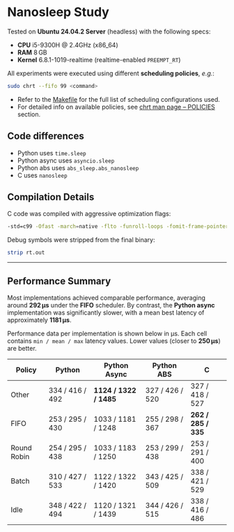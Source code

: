 # Nanosleep Study

Tested on **Ubuntu 24.04.2 Server** (headless) with the following specs:
- **CPU** i5-9300H @ 2.4GHz (x86_64)
- **RAM** 8 GB
- **Kernel** 6.8.1-1019-realtime (realtime-enabled `PREEMPT_RT`)

All experiments were executed using different **scheduling policies**, _e.g._:
```bash
sudo chrt --fifo 99 <command>
```

- Refer to the [Makefile](Makefile) for the full list of scheduling configurations used.
- For detailed info on available policies, see [chrt man page – POLICIES](https://www.man7.org/linux/man-pages/man1/chrt.1.html#POLICIES) section.

## Code differences

- Python uses `time.sleep` 
- Python async uses `asyncio.sleep`
- Python abs uses `abs_sleep.abs_nanosleep`
- C uses `nanosleep`

## Compilation Details
C code was compiled with aggressive optimization flags:
```bash
-std=c99 -Ofast -march=native -flto -funroll-loops -fomit-frame-pointer
```

Debug symbols were stripped from the final binary:
```bash
strip rt.out
```

---

## Performance Summary

Most implementations achieved comparable performance, averaging around **292 µs** under the **FIFO** scheduler.
By contrast, the **Python async** implementation was significantly slower, with a mean best latency of approximately **1181 µs**.

Performance data per implementation is shown below in µs.
Each cell contains `min / mean / max` latency values. Lower values (closer to **250 µs**) are better.

| **Policy**  | **Python** | **Python Async** | **Python ABS**                          | **C** |
|-------------|------------|------------------|-----------------------------------------|-------|
| Other       | 334 / 416 / 492 | **1124 / 1322 / 1485** | 327 / 426 / 520 | 327 / 418 / 527 |
| FIFO        | 253 / 295 / 430 | 1033 / 1181 / 1248 | 255 / 298 / 367 | **262 / 285 / 335** |
| Round Robin | 254 / 295 / 438 | 1033 / 1183 / 1250 | 253 / 299 / 438 | 253 / 291 / 400 |
| Batch       | 310 / 427 / 533 | 1122 / 1322 / 1420 | 343 / 425 / 509 | 338 / 421 / 529 |
| Idle        | 348 / 422 / 494 | 1120 / 1321 / 1439 | 344 / 426 / 515 | 338 / 416 / 486 |
